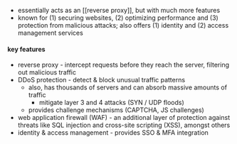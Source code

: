 - essentially acts as an [[reverse proxy]], but with much more features
- known for (1) securing websites, (2) optimizing performance and (3) protection from malicious attacks; also offers (1) identity and (2) access management services
#### key features
- reverse proxy - intercept requests before they reach the server, filtering out malicious traffic
- DDoS protection - detect & block unusual traffic patterns
	- also, has thousands of servers and can absorb massive amounts of traffic
		- mitigate layer 3 and 4 attacks (SYN / UDP floods)
	- provides challenge mechanisms (CAPTCHA, JS challenges)
- web application firewall (WAF) - an additional layer of protection against threats like SQL injection and cross-site scripting (XSS), amongst others
- identity & access management - provides SSO & MFA integration

